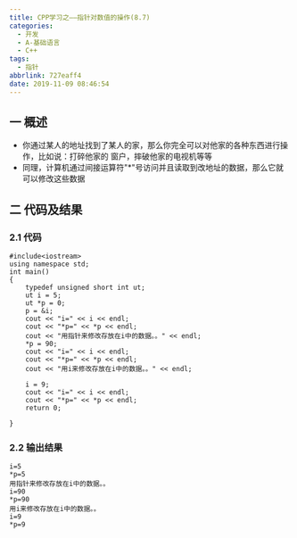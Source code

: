 ```yaml
---
title: CPP学习之——指针对数值的操作(8.7)
categories:
  - 开发
  - A-基础语言
  - C++
tags:
  - 指针
abbrlink: 727eaff4
date: 2019-11-09 08:46:54
---
```

## 一 概述

* 你通过某人的地址找到了某人的家，那么你完全可以对他家的各种东西进行操作，比如说：打碎他家的       窗户，摔破他家的电视机等等
* 同理，计算机通过间接运算符"*"号访问并且读取到改地址的数据，那么它就可以修改这些数据

<!--more-->

## 二 代码及结果

### 2.1 代码

```
#include<iostream>
using namespace std;
int main() 
{
	typedef unsigned short int ut;
	ut i = 5;
	ut *p = 0;
	p = &i;
	cout << "i=" << i << endl;
	cout << "*p=" << *p << endl;
	cout << "用指针来修改存放在i中的数据。。" << endl;
	*p = 90;
	cout << "i=" << i << endl;
	cout << "*p=" << *p << endl;
	cout << "用i来修改存放在i中的数据。。" << endl;

	i = 9;
	cout << "i=" << i << endl;
	cout << "*p=" << *p << endl;
	return 0;

}
```

### 2.2 输出结果

```
i=5
*p=5
用指针来修改存放在i中的数据。。
i=90
*p=90
用i来修改存放在i中的数据。。
i=9
*p=9
```